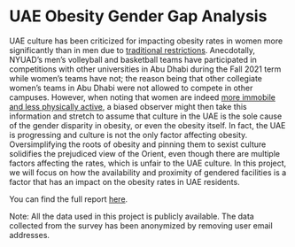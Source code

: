 # UAE Obesity Gender Gap Analysis
UAE culture has been criticized for impacting obesity rates in women more significantly than in men due to [traditional restrictions](https://www.ncbi.nlm.nih.gov/pmc/articles/PMC4039587/). Anecdotally, NYUAD’s men’s volleyball and basketball teams have participated in competitions with other universities in Abu Dhabi during the Fall 2021 term while women’s teams have not; the reason being that other collegiate women’s teams in Abu Dhabi were not allowed to compete in other campuses. However, when noting that women are indeed [more immobile and less physically active](https://onlinelibrary.wiley.com/doi/full/10.1111/j.1467-789X.2009.00655.x), a biased observer might then take this information and stretch to assume that culture in the UAE is the sole cause of the gender disparity in obesity, or even the obesity itself. In fact, the UAE is progressing and culture is not the only factor affecting obesity. Oversimplifying the roots of obesity and pinning them to sexist culture solidifies the prejudiced view of the Orient, even though there are multiple factors affecting the rates, which is unfair to the UAE culture. In this project, we will focus on how the availability and proximity of gendered facilities is a factor that has an impact on the obesity rates in UAE residents.

You can find the full report [here](/uae-report.pdf).

Note:
All the data used in this project is publicly available. The data collected from the survey has been anonymized by removing user email addresses.
